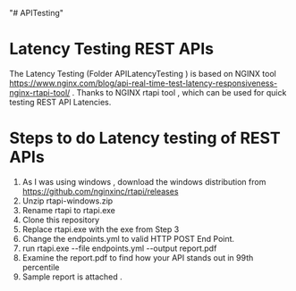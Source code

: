 "# APITesting" 

# Latency Testing REST APIs

The Latency Testing (Folder APILatencyTesting ) is based on NGINX tool https://www.nginx.com/blog/api-real-time-test-latency-responsiveness-nginx-rtapi-tool/ .  Thanks to NGINX rtapi tool , which can be used for quick testing REST API Latencies.

# Steps to do Latency testing of REST APIs
1. As I was using windows , download the windows distribution from https://github.com/nginxinc/rtapi/releases
2. Unzip rtapi-windows.zip 
3. Rename rtapi to rtapi.exe 
4. Clone this repository 
5. Replace rtapi.exe  with the exe from Step 3
6. Change the endpoints.yml to valid HTTP POST End Point.
7. run rtapi.exe --file endpoints.yml --output report.pdf
8. Examine the report.pdf to find how your API stands out in 99th percentile
9. Sample report is attached .

